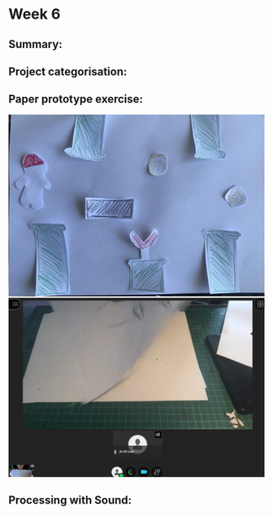 # Week 6 

## Summary:

## Project categorisation:

## Paper prototype exercise:
![](PaperProto.gif)
![](PaperProto3.png)

## Processing with Sound:


